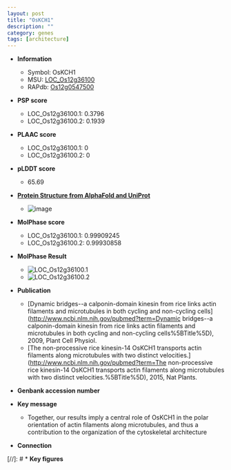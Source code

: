 ```yaml
---
layout: post
title: "OsKCH1"
description: ""
category: genes
tags: [architecture]
---
```


* **Information**  
    + Symbol: OsKCH1  
    + MSU: [LOC_Os12g36100](http://rice.plantbiology.msu.edu/cgi-bin/ORF_infopage.cgi?orf=LOC_Os12g36100)  
    + RAPdb: [Os12g0547500](http://rapdb.dna.affrc.go.jp/viewer/gbrowse_details/irgsp1?name=Os12g0547500)  

* **PSP score**  
    + LOC_Os12g36100.1: 0.3796 
    + LOC_Os12g36100.2: 0.1939 

* **PLAAC score**  
    + LOC_Os12g36100.1: 0 
    + LOC_Os12g36100.2: 0 

* **pLDDT score**
    + 65.69

* **[Protein Structure from AlphaFold and UniProt](https://www.uniprot.org/uniprotkb/Q0IMS9/entry#structure)**
    + ![image](https://ricepsp.github.io/images/Q0/AF-Q0IMS9-F1.png)

* **MolPhase score**
    + LOC_Os12g36100.1: 0.99909245
    + LOC_Os12g36100.2: 0.99930858

* **MolPhase Result**
    + ![LOC_Os12g36100.1](https://304243504.github.io/Pictures/LOC_Os12g/LOC_Os12g36100.1.png)
    + ![LOC_Os12g36100.2](https://304243504.github.io/Pictures/LOC_Os12g/LOC_Os12g36100.2.png)

* **Publication**  
    + [Dynamic bridges--a calponin-domain kinesin from rice links actin filaments and microtubules in both cycling and non-cycling cells](http://www.ncbi.nlm.nih.gov/pubmed?term=Dynamic bridges--a calponin-domain kinesin from rice links actin filaments and microtubules in both cycling and non-cycling cells%5BTitle%5D), 2009, Plant Cell Physiol.
    + [The non-processive rice kinesin-14 OsKCH1 transports actin filaments along microtubules with two distinct velocities.](http://www.ncbi.nlm.nih.gov/pubmed?term=The non-processive rice kinesin-14 OsKCH1 transports actin filaments along microtubules with two distinct velocities.%5BTitle%5D), 2015, Nat Plants.

* **Genbank accession number**  

* **Key message**  
    + Together, our results imply a central role of OsKCH1 in the polar orientation of actin filaments along microtubules, and thus a contribution to the organization of the cytoskeletal architecture

* **Connection**  

[//]: # * **Key figures**  


